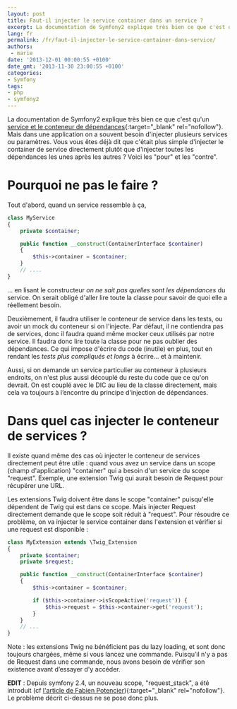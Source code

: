 ```yaml
---
layout: post
title: Faut-il injecter le service container dans un service ?
excerpt: La documentation de Symfony2 explique très bien ce que c'est qu'un service et le conteneur de dépendances. Mais dans une application on a souvent besoin d'injecter plusieurs services ou paramètres. Vous vous êtes déjà dit que c'était plus simple d'injecter le container de service directement plutôt que d'injecter toutes les dépendances les unes après les autres ? Voici les "pour" et les "contre".
lang: fr
permalink: /fr/faut-il-injecter-le-service-container-dans-service/
authors:
 - marie
date: '2013-12-01 00:00:55 +0100'
date_gmt: '2013-11-30 23:00:55 +0100'
categories:
- Symfony
tags:
- php
- symfony2
---
```


La documentation de Symfony2 explique très bien ce que c'est qu'un [service et le conteneur de dépendances](http://symfony.com/fr/doc/current/book/service_container.html){:target="_blank" rel="nofollow"}. Mais dans une application on a souvent besoin d'injecter plusieurs services ou paramètres. Vous vous êtes déjà dit que c'était plus simple d'injecter le container de service directement plutôt que d'injecter toutes les dépendances les unes après les autres ? Voici les "pour" et les "contre".

Pourquoi ne pas le faire ?
==========================

Tout d'abord, quand un service ressemble à ça,

```php
class MyService
{
    private $container;

    public function __construct(ContainerInterface $container)
    {
        $this->container = $container;
    }
    // ....
}
```

... en lisant le constructeur *on ne sait pas quelles sont les dépendances* du service. On serait obligé d'aller lire toute la classe pour savoir de quoi elle a réellement besoin.

Deuxièmement, il faudra utiliser le conteneur de service dans les tests, ou avoir un mock du conteneur si on l'injecte. Par défaut, il ne contiendra pas de services, donc il faudra quand même mocker ceux utilisés par notre service. Il faudra donc lire toute la classe pour ne pas oublier des dépendances. Ce qui impose d'écrire du code (inutile) en plus, tout en rendant les *tests plus compliqués et longs* à écrire... et à maintenir.

Aussi, si on demande un service particulier au conteneur à plusieurs endroits, on n'est plus aussi découplé du reste du code que ce qu'on devrait. On est couplé avec le DIC au lieu de la classe directement, mais cela va toujours à l’encontre du principe d'injection de dépendances.

Dans quel cas injecter le conteneur de services ?
=================================================

Il existe quand même des cas où injecter le conteneur de services directement peut être utile : quand vous avez un service dans un scope (champ d'application) "container" qui a besoin d'un service du scope "request". Exemple, une extension Twig qui aurait besoin de Request pour récupérer une URL.

Les extensions Twig doivent être dans le scope "container" puisqu'elle dépendent de Twig qui est dans ce scope. Mais injecter Request directement demande que le scope soit réduit à "request". Pour résoudre ce problème, on va injecter le service container dans l'extension et vérifier si une request est disponible :

```php
class MyExtension extends \Twig_Extension
{
    private $container;
    private $request;

    public function __construct(ContainerInterface $container)
    {
        $this->container = $container;

        if ($this->container->isScopeActive('request')) {
            $this->request = $this->container->get('request');
        }
    }
    // ...
}
```

Note : les extensions Twig ne bénéficient pas du lazy loading, et sont donc toujours chargées, même si vous lancez une commande. Puisqu’il n'y a pas de Request dans une commande, nous avons besoin de vérifier son existence avant d’essayer d'y accéder.

**EDIT** : Depuis symfony 2.4, un nouveau scope, "request\_stack", a été introduit (cf [l'article de Fabien Potencier](http://symfony.com/blog/new-in-symfony-2-4-the-request-stack)){:target="_blank" rel="nofollow"}. Le problème décrit ci-dessus ne se pose donc plus.
